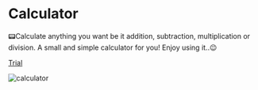 # Calculator
📟Calculate anything you want be it addition, subtraction, multiplication or division. A small and simple calculator for you!
Enjoy using it..😉

[Trial](https://hritikdoshi.github.io/Calculator/calculator.html)

![calculator](https://user-images.githubusercontent.com/66552063/116200350-d86ccd80-a755-11eb-8d88-5c37a6f543ad.png)
